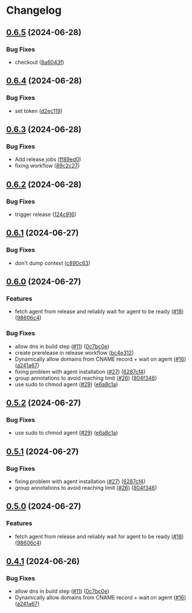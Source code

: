 # Changelog

## [0.6.5](https://github.com/fallard84/bullfrog/compare/v0.6.4...v0.6.5) (2024-06-28)


### Bug Fixes

* checkout ([8a6043f](https://github.com/fallard84/bullfrog/commit/8a6043f0045529a41aa1528aa0b3e935ee3f1420))

## [0.6.4](https://github.com/fallard84/bullfrog/compare/v0.6.3...v0.6.4) (2024-06-28)


### Bug Fixes

* set token ([d2ec119](https://github.com/fallard84/bullfrog/commit/d2ec1198a72af6dbe7484b3abd4c0f25d915b1cf))

## [0.6.3](https://github.com/fallard84/bullfrog/compare/v0.6.2...v0.6.3) (2024-06-28)


### Bug Fixes

* Add release jobs ([ff89ed0](https://github.com/fallard84/bullfrog/commit/ff89ed0eb503aef24b544894d55e3023dd62a564))
* fixing workflow ([89c2c27](https://github.com/fallard84/bullfrog/commit/89c2c271f0f61e61a331c95c2e932a5bb34d9020))

## [0.6.2](https://github.com/fallard84/bullfrog/compare/v0.6.1...v0.6.2) (2024-06-28)


### Bug Fixes

* trigger release ([124c916](https://github.com/fallard84/bullfrog/commit/124c9167594e7bbb0a4d117511ab159ff344e99c))

## [0.6.1](https://github.com/fallard84/bullfrog/compare/v0.6.0...v0.6.1) (2024-06-27)


### Bug Fixes

* don't dump context ([c890c63](https://github.com/fallard84/bullfrog/commit/c890c631770c3a9513247a391465f1fc5d4fcd52))

## [0.6.0](https://github.com/fallard84/bullfrog/compare/v0.5.2...v0.6.0) (2024-06-27)


### Features

* fetch agent from release and reliably wait for agent to be ready ([#18](https://github.com/fallard84/bullfrog/issues/18)) ([98606c4](https://github.com/fallard84/bullfrog/commit/98606c47408f749b09a1c2c65f9d46dbd4aa7a08))


### Bug Fixes

* allow dns in build step ([#11](https://github.com/fallard84/bullfrog/issues/11)) ([0c7bc0e](https://github.com/fallard84/bullfrog/commit/0c7bc0e45814594f0e965b03008816d3adfafde9))
* create prerelease in release workflow ([bc4e312](https://github.com/fallard84/bullfrog/commit/bc4e31245aebd2e99fa137e049d29a49bc2b7bc8))
* Dynamically allow domains from CNAME record + wait on agent ([#16](https://github.com/fallard84/bullfrog/issues/16)) ([a241a67](https://github.com/fallard84/bullfrog/commit/a241a6749ad41a69ddde1b16d80027509d1c9fce))
* fixing problem with agent installation ([#27](https://github.com/fallard84/bullfrog/issues/27)) ([6287cf4](https://github.com/fallard84/bullfrog/commit/6287cf455f993c8b4a1874eaf82520d7643b2f75))
* group annotations to avoid reaching limit ([#26](https://github.com/fallard84/bullfrog/issues/26)) ([804f346](https://github.com/fallard84/bullfrog/commit/804f346cfeebd7d234bbee61b2784501e164d00a))
* use sudo to chmod agent ([#29](https://github.com/fallard84/bullfrog/issues/29)) ([e6a8c1a](https://github.com/fallard84/bullfrog/commit/e6a8c1a2ef6fe5b233781995e6e46c680e3dcc13))

## [0.5.2](https://github.com/bullfrogsec/bullfrog/compare/v0.5.1...v0.5.2) (2024-06-27)


### Bug Fixes

* use sudo to chmod agent ([#29](https://github.com/bullfrogsec/bullfrog/issues/29)) ([e6a8c1a](https://github.com/bullfrogsec/bullfrog/commit/e6a8c1a2ef6fe5b233781995e6e46c680e3dcc13))

## [0.5.1](https://github.com/bullfrogsec/bullfrog/compare/v0.5.0...v0.5.1) (2024-06-27)


### Bug Fixes

* fixing problem with agent installation ([#27](https://github.com/bullfrogsec/bullfrog/issues/27)) ([6287cf4](https://github.com/bullfrogsec/bullfrog/commit/6287cf455f993c8b4a1874eaf82520d7643b2f75))
* group annotations to avoid reaching limit ([#26](https://github.com/bullfrogsec/bullfrog/issues/26)) ([804f346](https://github.com/bullfrogsec/bullfrog/commit/804f346cfeebd7d234bbee61b2784501e164d00a))

## [0.5.0](https://github.com/bullfrogsec/bullfrog/compare/v0.4.1...v0.5.0) (2024-06-27)


### Features

* fetch agent from release and reliably wait for agent to be ready ([#18](https://github.com/bullfrogsec/bullfrog/issues/18)) ([98606c4](https://github.com/bullfrogsec/bullfrog/commit/98606c47408f749b09a1c2c65f9d46dbd4aa7a08))

## [0.4.1](https://github.com/bullfrogsec/bullfrog/compare/v0.4.0...v0.4.1) (2024-06-26)


### Bug Fixes

* allow dns in build step ([#11](https://github.com/bullfrogsec/bullfrog/issues/11)) ([0c7bc0e](https://github.com/bullfrogsec/bullfrog/commit/0c7bc0e45814594f0e965b03008816d3adfafde9))
* Dynamically allow domains from CNAME record + wait on agent ([#16](https://github.com/bullfrogsec/bullfrog/issues/16)) ([a241a67](https://github.com/bullfrogsec/bullfrog/commit/a241a6749ad41a69ddde1b16d80027509d1c9fce))
